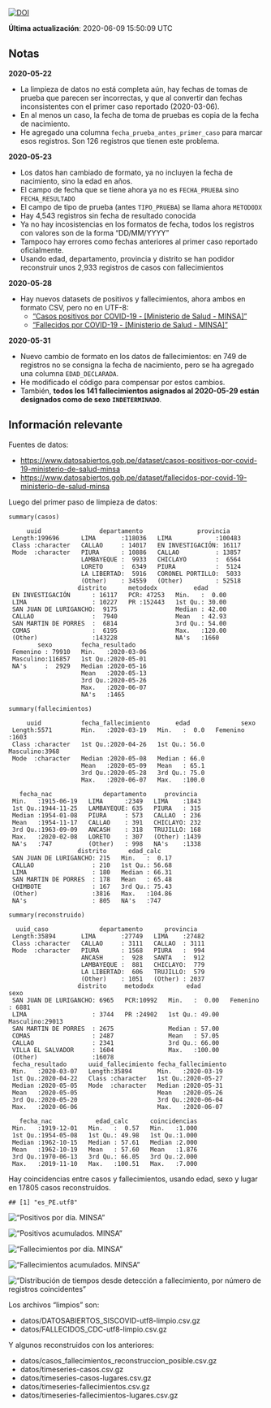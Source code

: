 [![DOI](https://zenodo.org/badge/266025854.svg)](https://zenodo.org/badge/latestdoi/266025854)

**Última actualización**: 2020-06-09 15:50:09 UTC

Notas
-----

**2020-05-22**

-   La limpieza de datos no está completa aún, hay fechas de tomas de
    prueba que parecen ser incorrectas, y que al convertir dan fechas
    inconsistentes con el primer caso reportado (2020-03-06).
-   En al menos un caso, la fecha de toma de pruebas es copia de la
    fecha de nacimiento.
-   He agregado una columna `fecha_prueba_antes_primer_caso` para marcar
    esos registros. Son 126 registros que tienen este problema.

**2020-05-23**

-   Los datos han cambiado de formato, ya no incluyen la fecha de
    nacimiento, sino la edad en años.
-   El campo de fecha que se tiene ahora ya no es `FECHA_PRUEBA` sino
    `FECHA_RESULTADO`
-   El campo de tipo de prueba (antes `TIPO_PRUEBA`) se llama ahora
    `METODODX`
-   Hay 4,543 registros sin fecha de resultado conocida
-   Ya no hay incosistencias en los formatos de fecha, todos los
    registros con valores son de la forma “DD/MM/YYYY”
-   Tampoco hay errores como fechas anteriores al primer caso reportado
    oficialmente.
-   Usando edad, departamento, provincia y distrito se han podidor
    reconstruir unos 2,933 registros de casos con fallecimientos

**2020-05-28**

-   Hay nuevos datasets de positivos y fallecimientos, ahora ambos en
    formato CSV, pero no en UTF-8:
    -   [“Casos positivos por COVID-19 - \[Ministerio de Salud -
        MINSA\]”](https://www.datosabiertos.gob.pe/dataset/casos-positivos-por-covid-19-ministerio-de-salud-minsa)
    -   [“Fallecidos por COVID-19 - \[Ministerio de Salud -
        MINSA\]”](https://www.datosabiertos.gob.pe/dataset/fallecidos-por-covid-19-ministerio-de-salud-minsa)

**2020-05-31**

-   Nuevo cambio de formato en los datos de fallecimientos: en 749 de
    registros no se consigna la fecha de nacimiento, pero se ha agregado
    una columna `EDAD_DECLARADA`.
-   He modificado el código para compensar por estos cambios.
-   También, **todos los 141 fallecimientos asignados al 2020-05-29
    están designados como de sexo `INDETERMINADO`**.

Información relevante
---------------------

Fuentes de datos:

-   <a href="https://www.datosabiertos.gob.pe/dataset/casos-positivos-por-covid-19-ministerio-de-salud-minsa" class="uri">https://www.datosabiertos.gob.pe/dataset/casos-positivos-por-covid-19-ministerio-de-salud-minsa</a>
-   <a href="https://www.datosabiertos.gob.pe/dataset/fallecidos-por-covid-19-ministerio-de-salud-minsa" class="uri">https://www.datosabiertos.gob.pe/dataset/fallecidos-por-covid-19-ministerio-de-salud-minsa</a>

Luego del primer paso de limpieza de datos:

    summary(casos)

         uuid                departamento               provincia     
     Length:199696      LIMA       :118036   LIMA            :100483  
     Class :character   CALLAO     : 14017   EN INVESTIGACIÓN: 16117  
     Mode  :character   PIURA      : 10886   CALLAO          : 13857  
                        LAMBAYEQUE :  9933   CHICLAYO        :  6564  
                        LORETO     :  6349   PIURA           :  5124  
                        LA LIBERTAD:  5916   CORONEL PORTILLO:  5033  
                        (Other)    : 34559   (Other)         : 52518  
                       distrito      metododx          edad       
     EN INVESTIGACIÓN      : 16117   PCR: 47253   Min.   :  0.00  
     LIMA                  : 10227   PR :152443   1st Qu.: 30.00  
     SAN JUAN DE LURIGANCHO:  9175                Median : 42.00  
     CALLAO                :  7940                Mean   : 42.93  
     SAN MARTIN DE PORRES  :  6814                3rd Qu.: 54.00  
     COMAS                 :  6195                Max.   :120.00  
     (Other)               :143228                NA's   :1660    
            sexo        fecha_resultado     
     Femenino : 79910   Min.   :2020-03-06  
     Masculino:116857   1st Qu.:2020-05-01  
     NA's     :  2929   Median :2020-05-16  
                        Mean   :2020-05-13  
                        3rd Qu.:2020-05-26  
                        Max.   :2020-06-07  
                        NA's   :1465        

    summary(fallecimientos)

         uuid           fecha_fallecimiento       edad              sexo     
     Length:5571        Min.   :2020-03-19   Min.   :  0.0   Femenino :1603  
     Class :character   1st Qu.:2020-04-26   1st Qu.: 56.0   Masculino:3968  
     Mode  :character   Median :2020-05-08   Median : 66.0                   
                        Mean   :2020-05-09   Mean   : 65.1                   
                        3rd Qu.:2020-05-28   3rd Qu.: 75.0                   
                        Max.   :2020-06-07   Max.   :100.0                   
                                                                             
       fecha_nac              departamento     provincia   
     Min.   :1915-06-19   LIMA      :2349   LIMA    :1843  
     1st Qu.:1944-11-25   LAMBAYEQUE: 635   PIURA   : 315  
     Median :1954-01-08   PIURA     : 573   CALLAO  : 236  
     Mean   :1954-11-17   CALLAO    : 391   CHICLAYO: 232  
     3rd Qu.:1963-09-09   ANCASH    : 318   TRUJILLO: 168  
     Max.   :2020-02-08   LORETO    : 307   (Other) :1439  
     NA's   :747          (Other)   : 998   NA's    :1338  
                       distrito      edad_calc     
     SAN JUAN DE LURIGANCHO: 215   Min.   :  0.17  
     CALLAO                : 210   1st Qu.: 56.68  
     LIMA                  : 180   Median : 66.31  
     SAN MARTIN DE PORRES  : 178   Mean   : 65.48  
     CHIMBOTE              : 167   3rd Qu.: 75.43  
     (Other)               :3816   Max.   :104.86  
     NA's                  : 805   NA's   :747     

    summary(reconstruido)

      uuid_caso              departamento      provincia    
     Length:35894       LIMA       :27749   LIMA    :27482  
     Class :character   CALLAO     : 3111   CALLAO  : 3111  
     Mode  :character   PIURA      : 1568   PIURA   :  994  
                        ANCASH     :  928   SANTA   :  912  
                        LAMBAYEQUE :  881   CHICLAYO:  779  
                        LA LIBERTAD:  606   TRUJILLO:  579  
                        (Other)    : 1051   (Other) : 2037  
                       distrito     metododx         edad               sexo      
     SAN JUAN DE LURIGANCHO: 6965   PCR:10992   Min.   :  0.00   Femenino : 6881  
     LIMA                  : 3744   PR :24902   1st Qu.: 49.00   Masculino:29013  
     SAN MARTIN DE PORRES  : 2675               Median : 57.00                    
     COMAS                 : 2487               Mean   : 57.05                    
     CALLAO                : 2341               3rd Qu.: 66.00                    
     VILLA EL SALVADOR     : 1604               Max.   :100.00                    
     (Other)               :16078                                                 
     fecha_resultado      uuid_fallecimiento fecha_fallecimiento 
     Min.   :2020-03-07   Length:35894       Min.   :2020-03-19  
     1st Qu.:2020-04-22   Class :character   1st Qu.:2020-05-27  
     Median :2020-05-05   Mode  :character   Median :2020-05-31  
     Mean   :2020-05-05                      Mean   :2020-05-26  
     3rd Qu.:2020-05-20                      3rd Qu.:2020-06-04  
     Max.   :2020-06-06                      Max.   :2020-06-07  
                                                                 
       fecha_nac            edad_calc      coincidencias  
     Min.   :1919-12-01   Min.   :  0.57   Min.   :1.000  
     1st Qu.:1954-05-08   1st Qu.: 49.98   1st Qu.:1.000  
     Median :1962-10-15   Median : 57.61   Median :2.000  
     Mean   :1962-10-19   Mean   : 57.60   Mean   :1.876  
     3rd Qu.:1970-06-13   3rd Qu.: 66.05   3rd Qu.:2.000  
     Max.   :2019-11-10   Max.   :100.51   Max.   :7.000  
                                                          

Hay coincidencias entre casos y fallecimientos, usando edad, sexo y
lugar en 17805 casos reconstruídos.

    ## [1] "es_PE.utf8"

![“Positivos por día. MINSA”](positivos-por-dia-minsa.png)

![“Positivos acumulados. MINSA”](positivos-acumulados-minsa.png)

![“Fallecimientos por día. MINSA”](fallecimientos-por-dia-minsa.png)

![“Fallecimientos acumulados.
MINSA”](fallecimientos-acumulados-minsa.png)

![“Distribución de tiempos desde detección a fallecimiento, por número
de registros
coincidentes”](deteccion-fallecimiento-por-coincidentes.png)

Los archivos “limpios” son:

-   datos/DATOSABIERTOS\_SISCOVID-utf8-limpio.csv.gz
-   datos/FALLECIDOS\_CDC-utf8-limpio.csv.gz

Y algunos reconstruidos con los anteriores:

-   datos/casos\_fallecimientos\_reconstruccion\_posible.csv.gz
-   datos/timeseries-casos.csv.gz
-   datos/timeseries-casos-lugares.csv.gz
-   datos/timeseries-fallecimientos.csv.gz
-   datos/timeseries-fallecimientos-lugares.csv.gz
